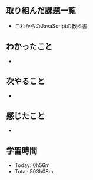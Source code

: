 ## 取り組んだ課題一覧
- これからのJavaScriptの教科書
## わかったこと
- 
## 次やること
- 
## 感じたこと
- 
## 学習時間
- Today: 0h56m
- Total: 503h08m
